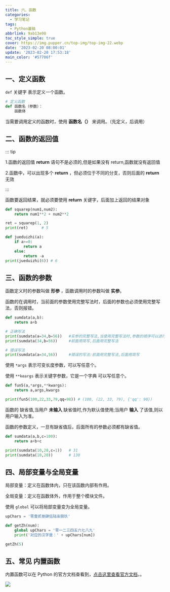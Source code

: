 ```yaml
---
title: 六、函数
categories:
  - 学习笔记
tags:
  - Python基础
abbrlink: 9ab13e98
toc_style_simple: true
cover: https://img.pupper.cn/top-img/top-img-22.webp
date: '2023-02-20 08:00:01'
update: '2023-02-20 17:53:18'
main_color: '#57706f'
---
```


## 一、定义函数

`def` 关键字 表示定义一个函数。

```python
# 定义函数
def 函数名（参数）：
	函数体
```

当需要调用定义的函数时，使用 **函数名（）** 来调用。（先定义，后调用）

## 二、函数的返回值

::: tip

1.函数的返回值 **return** 语句不是必须的,但是如果没有 return,函数就没有返回值

2.函数中，可以出现多个 **return** ，但必须位于不同的分支，否则后面的 **return** 无效

:::

函数要返回结果，就必须要使用 **return** 关键字，后面加上返回的结果对象

```python
def squarep(num1,num2):
    return num1**2 + num2**2

ret = squarep(1, 2)
print(ret)		# 5
```

```python
def jueduizhi(a):
    if a>=0:
        return a
    else:
        return -a
print(jueduizhi(6)) # 6
```

## 三、函数的参数

函数定义时的参数叫做 **形参** ，函数调用时的参数叫做 **实参**。

函数的在调用时，当前面的参数使用完整写法时，后面的参数也必须使用完整写法，否则报错。

```python
def sumdata(a,b):
    return a+b

# 正确写法
print(sumdata(a=34,b=56)) 	#实参的完整写法,当使用完整写法时,参数的顺序可以进行调换
print(sumdata(34,b=56)) 	#前面用简写,后面用完整写法

# 错误写法
print(sumdata(a=34,56)) 	#错误的写法:前面用完整写法,后面用简写
```

使用 `*args` 表示可变长度参数，可以写任意个。

使用 `**keargs` 表示关键字参数，它是一个字典 可以写任意个。

```python
def fun5(a,*args,**kwargs):
    return a,args,kwargs

print(fun5(100,22,33,79,qq=98))	# (100, (22, 33, 79), {'qq': 98})
```

函数的 缺省值,当用户 **未输入** 缺省值时,作为默认值使用;当用户 **输入** 了该值,则以用户输入为准。

函数的参数定义，一旦有缺省值后，后面所有的参数必须都有缺省值。

```python
def sumdata(a,b,c=100):
    return a+b+c

print(sumdata(10,20,c=1)) 	# 31
print(sumdata(10,20)) 		# 130
```

## 四、局部变量与全局变量

局部变量：定义在函数体内，只在该函数内部有作用。

全局变量：定义在函数体外，作用于整个模块文件。

使用 `global` 可以将局部变量变为全局变量。

```python
upChars = '零壹贰叁肆伍陆柒捌玖'

def getZh(num):
    global upChars = '零一二三四五六七八九'
    print('对应的汉字是：' + upChars[num])

getZh(5)
```

## 五、常见 内置函数

内置函数可以在 Python 的官方文档查看到，[点击这里查看官方文档](https://docs.python.org/zh-cn/3/library/functions.html)，。

![](https://img.pupper.cn/img/20220725152935.png)

